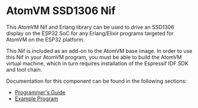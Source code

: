 # AtomVM SSD1306 Nif

This AtomVM Nif and Erlang library can be used to drive an SSD1306 display on the ESP32 SoC for any Erlang/Elixir programs targeted for AtomVM on the ESP32 platform.

This Nif is included as an add-on to the AtomVM base image.  In order to use this Nif in your AtomVM program, you must be able to build the AtomVM virtual machine, which in turn requires installation of the Espressif IDF SDK and tool chain.

Documentation for this component can be found in the following sections:

* [Programmer's Guide](markdown/ssd1306.md)
* [Example Program](examples/ssd1306_example/README.md)
